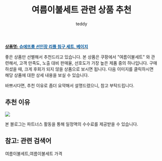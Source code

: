 ﻿---
layout: post
title:  "여름이불세트 관련 상품 추천"
author: teddy
categories: [ 가구/인테리어 ]
tags: [여름이불세트,여름이불세트 가격]
image: https://static.coupangcdn.com/image/retail/images/2017/05/15/16/3/cd40fc67-e838-4f5d-b90a-45b0f0336729.jpg 
description: "쿠팡에서 여름이불세트 관련 상품으로 가장 고객 선호도가 높은 제품 중 하나입니다."
featured: true
---

<a href="https://link.coupang.com/re/AFFSDP?lptag=AF8181387&pageKey=21958552&itemId=85562034&vendorItemId=3145419534&traceid=V0-153-fab06f3ec4e85300"><b>상품명: <font color='#01579B'>슈에뜨룸 선인장 리플 침구 세트, 베이지</font></b></a>

좋은 상품만 선별해서 추천드리고 있습니다.
본 상품은 쿠팡에서 "여름이불세트" 와 관련해서, 고객 만족도, 노출 대비 판매율, 선호도가 가장 높은 제품 중의 하나입니다.
구매하셨을 때, 크게 후회가 되지 않을 상품으로 보시면 됩니다. 
다음 이미지를 클릭하시면 해당 상품에 대한 상세 내용을 보실 수 있습니다.

바쁘시다면, 추천 이유로 좀더 요약해서 설명드렸으니, 참고 부탁드립니다.

## 추천 이유 

<a href="https://link.coupang.com/re/AFFSDP?lptag=AF8181387&pageKey=21958552&itemId=85562034&vendorItemId=3145419534&traceid=V0-153-fab06f3ec4e85300"><img src="https://thumbnail10.coupangcdn.com/thumbnails/remote/q89/image/retail/images/2017/05/15/16/7/f8f6b7f9-a34f-4ec9-a504-161183bec7ba.jpg"></a> 

본 블로그는 파트너스 활동을 통해 일정액의 수수료를 제공받을 수 있습니다.

## 참고: 관련 검색어    
여름이불세트,여름이불세트 가격